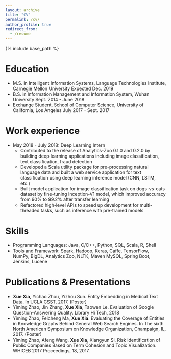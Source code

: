 ```yaml
---
layout: archive
title: "CV"
permalink: /cv/
author_profile: true
redirect_from:
  - /resume
---
```


{% include base_path %}

Education
======
* M.S. in Intelligent Information Systems, Language Technologies Institute, Carnegie Mellon University Expected Dec. 2019
* B.S. in Information Management and Information System, Wuhan University Sept. 2014 - June 2018
* Exchange Student, School of Computer Science, University of California, Los Angeles July 2017 - Sept. 2017

Work experience
======
* May 2018 - July 2018: Deep Learning Intern
  *  Contributed to the release of Analytics-Zoo 0.1.0 and 0.2.0 by building deep learning applications including image classification, text classification, fraud detection
  * Developed a Scala utility package for pre-processing natural language data and built a web service application for text classification using deep learning inference model (CNN, LSTM, etc.)
  * Built model application for image classification task on dogs-vs-cats dataset by fine-tuning Inception-V1 model, which improved accuracy from 90% to 99.2% after transfer learning
  * Refactored high-level APIs to speed up development for multi-threaded tasks, such as inference with pre-trained models
  
  
Skills
======
* Programming Languages: Java, C/C++, Python, SQL, Scala, R, Shell
* Tools and Framework: Spark, Hadoop, Keras, Caffe, TensorFlow, NumPy, BigDL, Analytics Zoo, NLTK, Maven
MySQL, Spring Boot, Jenkins, Lucene

Publications & Presentations
======
* **Xue Xia**, Yichao Zhou, Yizhou Sun. Entity Embedding in Medical Text Data. In UCLA CSST, 2017. (Poster) 
*	Yiming Zhao, Jin Zhang, **Xue Xia**, Taowen Le. Evaluation of Google Question-Answering Quality. Library Hi Tech, 2018 
* Yiming Zhao, Feicheng Ma, **Xue Xia**. Evaluating the Coverage of Entities in Knowledge Graphs Behind General Web Search Engines. In The sixth North American Symposium on Knowledge Organization, Champaign, IL, 2017. (Poster)
* Yiming Zhao, Afeng Wang, **Xue Xia**, Xiangyun Si. Risk Identification of Public Companies Based on Term Cohesion and Topic Visualization. WHICEB 2017 Proceedings, 18, 2017.
  


